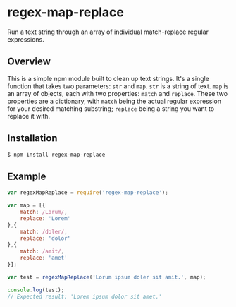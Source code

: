 # regex-map-replace #

Run a text string through an array of individual match-replace regular expressions.

## Overview ##

This is a simple npm module built to clean up text strings. It's a single function that takes two parameters: `str` and `map`. `str` is a string of text. `map` is an array of objects, each with two properties: `match` and `replace`. These two properties are a dictionary, with `match` being the actual regular expression for your desired matching substring; `replace` being a string you want to replace it with.

## Installation ##

```sh
$ npm install regex-map-replace
```

## Example ##

```js
var regexMapReplace = require('regex-map-replace');

var map = [{
    match: /Lorum/,
    replace: 'Lorem'
},{
    match: /doler/,
    replace: 'dolor'
},{
    match: /amit/,
    replace: 'amet'
}];

var test = regexMapReplace('Lorum ipsum doler sit amit.', map);

console.log(test);
// Expected result: 'Lorem ipsum dolor sit amet.'
```